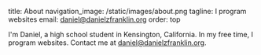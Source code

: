 title: About
navigation_image: /static/images/about.png
tagline: I program websites
email: daniel@danielzfranklin.org
order: top

I'm Daniel, a high school student in Kensington, California. In my free time, I
program websites. Contact me at daniel@danielzfranklin.org.
